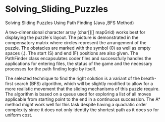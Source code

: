 # Solving_Sliding_Puzzles
Solving Sliding Puzzles Using Path Finding (Java ,BFS Method)

A two-dimensional character array (char[][] mapGrid) works best for displaying the puzzle`s layout. The picture is demonstrated 
in the compensatory matrix where circles represent the arrangement of the puzzle. The obstacles are marked with the symbol (0) as 
well as empty spaces (.). The start (S) and end (F) positions are also given. The PathFinder class encapsulates coder files and 
successfully handles the applications for entering files, the status of the game and the necessary processes for the 
path finding logic by itself.

 
The selected technique to find the right solution is a variant of the breath-first search (BFS) algorithm, which will be slightly 
modified to allow for a more realistic movement that the sliding mechanisms of this puzzle require. The algorithm is based on a queue 
used for exploring a list of all moves applicable from starting point to the end in a continuous succession. The A* method might work well 
for this task despite having a quadratic order complexity since it does not only identify the shortest path as it does so for uniform cost.
